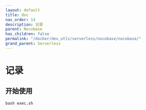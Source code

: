 ```yaml
---
layout: default
title: doc
nav_order: 14
description: 记录
parent: Nocobase
has_children: false
permalink: "/docker/dev_utls/serverless/nocobase/nocobase/"
grand_parent: Serverless
---
```


# 记录

## 开始使用

```shell
bash exec.sh
```
